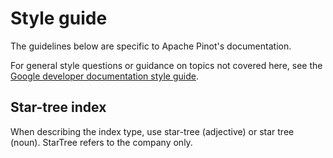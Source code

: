 # Style guide

The guidelines below are specific to Apache Pinot's documentation.

For general style questions or guidance on topics not covered here, see the [Google developer documentation style guide](https://developers.google.com/style).

## Star-tree index

When describing the index type, use star-tree (adjective) or star tree (noun). StarTree refers to the company only.
